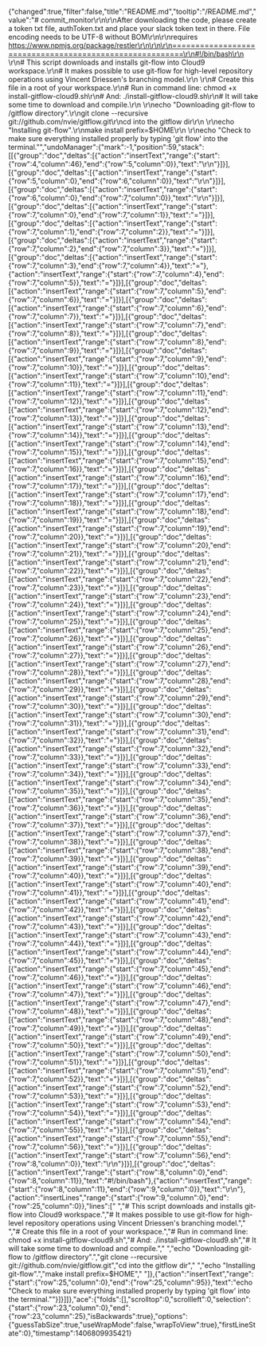 {"changed":true,"filter":false,"title":"README.md","tooltip":"/README.md","value":"# commit_monitor\r\n\r\nAfter downloading the code, please create a token txt file, authToken.txt and place your slack token text in there. File encoding needs to be UTF-8 without BOM\r\n\r\nrequires https://www.npmjs.org/package/restler\r\n\r\n\r\n========================================================\r\n#!/bin/bash\r\n \r\n# This script downloads and installs git-flow into Cloud9 workspace.\r\n# It makes possible to use git-flow for high-level repository operations using Vincent Driessen's branching model.\r\n \r\n# Create this file in a root of your workspace.\r\n# Run in command line: chmod +x install-gitflow-cloud9.sh\r\n# And: ./install-gitflow-cloud9.sh\r\n# It will take some time to download and compile.\r\n \r\necho \"Downloading git-flow to /gitflow directory\".\r\ngit clone --recursive git://github.com/nvie/gitflow.git\r\ncd into the gitflow dir\r\n \r\necho \"Installing git-flow\".\r\nmake install prefix=$HOME\r\n \r\necho \"Check to make sure everything installed properly by typing 'git flow' into the terminal.\"","undoManager":{"mark":-1,"position":59,"stack":[[{"group":"doc","deltas":[{"action":"insertText","range":{"start":{"row":4,"column":46},"end":{"row":5,"column":0}},"text":"\r\n"}]}],[{"group":"doc","deltas":[{"action":"insertText","range":{"start":{"row":5,"column":0},"end":{"row":6,"column":0}},"text":"\r\n"}]}],[{"group":"doc","deltas":[{"action":"insertText","range":{"start":{"row":6,"column":0},"end":{"row":7,"column":0}},"text":"\r\n"}]}],[{"group":"doc","deltas":[{"action":"insertText","range":{"start":{"row":7,"column":0},"end":{"row":7,"column":1}},"text":"="}]}],[{"group":"doc","deltas":[{"action":"insertText","range":{"start":{"row":7,"column":1},"end":{"row":7,"column":2}},"text":"="}]}],[{"group":"doc","deltas":[{"action":"insertText","range":{"start":{"row":7,"column":2},"end":{"row":7,"column":3}},"text":"="}]}],[{"group":"doc","deltas":[{"action":"insertText","range":{"start":{"row":7,"column":3},"end":{"row":7,"column":4}},"text":"="},{"action":"insertText","range":{"start":{"row":7,"column":4},"end":{"row":7,"column":5}},"text":"="}]}],[{"group":"doc","deltas":[{"action":"insertText","range":{"start":{"row":7,"column":5},"end":{"row":7,"column":6}},"text":"="}]}],[{"group":"doc","deltas":[{"action":"insertText","range":{"start":{"row":7,"column":6},"end":{"row":7,"column":7}},"text":"="}]}],[{"group":"doc","deltas":[{"action":"insertText","range":{"start":{"row":7,"column":7},"end":{"row":7,"column":8}},"text":"="}]}],[{"group":"doc","deltas":[{"action":"insertText","range":{"start":{"row":7,"column":8},"end":{"row":7,"column":9}},"text":"="}]}],[{"group":"doc","deltas":[{"action":"insertText","range":{"start":{"row":7,"column":9},"end":{"row":7,"column":10}},"text":"="}]}],[{"group":"doc","deltas":[{"action":"insertText","range":{"start":{"row":7,"column":10},"end":{"row":7,"column":11}},"text":"="}]}],[{"group":"doc","deltas":[{"action":"insertText","range":{"start":{"row":7,"column":11},"end":{"row":7,"column":12}},"text":"="}]}],[{"group":"doc","deltas":[{"action":"insertText","range":{"start":{"row":7,"column":12},"end":{"row":7,"column":13}},"text":"="}]}],[{"group":"doc","deltas":[{"action":"insertText","range":{"start":{"row":7,"column":13},"end":{"row":7,"column":14}},"text":"="}]}],[{"group":"doc","deltas":[{"action":"insertText","range":{"start":{"row":7,"column":14},"end":{"row":7,"column":15}},"text":"="}]}],[{"group":"doc","deltas":[{"action":"insertText","range":{"start":{"row":7,"column":15},"end":{"row":7,"column":16}},"text":"="}]}],[{"group":"doc","deltas":[{"action":"insertText","range":{"start":{"row":7,"column":16},"end":{"row":7,"column":17}},"text":"="}]}],[{"group":"doc","deltas":[{"action":"insertText","range":{"start":{"row":7,"column":17},"end":{"row":7,"column":18}},"text":"="}]}],[{"group":"doc","deltas":[{"action":"insertText","range":{"start":{"row":7,"column":18},"end":{"row":7,"column":19}},"text":"="}]}],[{"group":"doc","deltas":[{"action":"insertText","range":{"start":{"row":7,"column":19},"end":{"row":7,"column":20}},"text":"="}]}],[{"group":"doc","deltas":[{"action":"insertText","range":{"start":{"row":7,"column":20},"end":{"row":7,"column":21}},"text":"="}]}],[{"group":"doc","deltas":[{"action":"insertText","range":{"start":{"row":7,"column":21},"end":{"row":7,"column":22}},"text":"="}]}],[{"group":"doc","deltas":[{"action":"insertText","range":{"start":{"row":7,"column":22},"end":{"row":7,"column":23}},"text":"="}]}],[{"group":"doc","deltas":[{"action":"insertText","range":{"start":{"row":7,"column":23},"end":{"row":7,"column":24}},"text":"="}]}],[{"group":"doc","deltas":[{"action":"insertText","range":{"start":{"row":7,"column":24},"end":{"row":7,"column":25}},"text":"="}]}],[{"group":"doc","deltas":[{"action":"insertText","range":{"start":{"row":7,"column":25},"end":{"row":7,"column":26}},"text":"="}]}],[{"group":"doc","deltas":[{"action":"insertText","range":{"start":{"row":7,"column":26},"end":{"row":7,"column":27}},"text":"="}]}],[{"group":"doc","deltas":[{"action":"insertText","range":{"start":{"row":7,"column":27},"end":{"row":7,"column":28}},"text":"="}]}],[{"group":"doc","deltas":[{"action":"insertText","range":{"start":{"row":7,"column":28},"end":{"row":7,"column":29}},"text":"="}]}],[{"group":"doc","deltas":[{"action":"insertText","range":{"start":{"row":7,"column":29},"end":{"row":7,"column":30}},"text":"="}]}],[{"group":"doc","deltas":[{"action":"insertText","range":{"start":{"row":7,"column":30},"end":{"row":7,"column":31}},"text":"="}]}],[{"group":"doc","deltas":[{"action":"insertText","range":{"start":{"row":7,"column":31},"end":{"row":7,"column":32}},"text":"="}]}],[{"group":"doc","deltas":[{"action":"insertText","range":{"start":{"row":7,"column":32},"end":{"row":7,"column":33}},"text":"="}]}],[{"group":"doc","deltas":[{"action":"insertText","range":{"start":{"row":7,"column":33},"end":{"row":7,"column":34}},"text":"="}]}],[{"group":"doc","deltas":[{"action":"insertText","range":{"start":{"row":7,"column":34},"end":{"row":7,"column":35}},"text":"="}]}],[{"group":"doc","deltas":[{"action":"insertText","range":{"start":{"row":7,"column":35},"end":{"row":7,"column":36}},"text":"="}]}],[{"group":"doc","deltas":[{"action":"insertText","range":{"start":{"row":7,"column":36},"end":{"row":7,"column":37}},"text":"="}]}],[{"group":"doc","deltas":[{"action":"insertText","range":{"start":{"row":7,"column":37},"end":{"row":7,"column":38}},"text":"="}]}],[{"group":"doc","deltas":[{"action":"insertText","range":{"start":{"row":7,"column":38},"end":{"row":7,"column":39}},"text":"="}]}],[{"group":"doc","deltas":[{"action":"insertText","range":{"start":{"row":7,"column":39},"end":{"row":7,"column":40}},"text":"="}]}],[{"group":"doc","deltas":[{"action":"insertText","range":{"start":{"row":7,"column":40},"end":{"row":7,"column":41}},"text":"="}]}],[{"group":"doc","deltas":[{"action":"insertText","range":{"start":{"row":7,"column":41},"end":{"row":7,"column":42}},"text":"="}]}],[{"group":"doc","deltas":[{"action":"insertText","range":{"start":{"row":7,"column":42},"end":{"row":7,"column":43}},"text":"="}]}],[{"group":"doc","deltas":[{"action":"insertText","range":{"start":{"row":7,"column":43},"end":{"row":7,"column":44}},"text":"="}]}],[{"group":"doc","deltas":[{"action":"insertText","range":{"start":{"row":7,"column":44},"end":{"row":7,"column":45}},"text":"="}]}],[{"group":"doc","deltas":[{"action":"insertText","range":{"start":{"row":7,"column":45},"end":{"row":7,"column":46}},"text":"="}]}],[{"group":"doc","deltas":[{"action":"insertText","range":{"start":{"row":7,"column":46},"end":{"row":7,"column":47}},"text":"="}]}],[{"group":"doc","deltas":[{"action":"insertText","range":{"start":{"row":7,"column":47},"end":{"row":7,"column":48}},"text":"="}]}],[{"group":"doc","deltas":[{"action":"insertText","range":{"start":{"row":7,"column":48},"end":{"row":7,"column":49}},"text":"="}]}],[{"group":"doc","deltas":[{"action":"insertText","range":{"start":{"row":7,"column":49},"end":{"row":7,"column":50}},"text":"="}]}],[{"group":"doc","deltas":[{"action":"insertText","range":{"start":{"row":7,"column":50},"end":{"row":7,"column":51}},"text":"="}]}],[{"group":"doc","deltas":[{"action":"insertText","range":{"start":{"row":7,"column":51},"end":{"row":7,"column":52}},"text":"="}]}],[{"group":"doc","deltas":[{"action":"insertText","range":{"start":{"row":7,"column":52},"end":{"row":7,"column":53}},"text":"="}]}],[{"group":"doc","deltas":[{"action":"insertText","range":{"start":{"row":7,"column":53},"end":{"row":7,"column":54}},"text":"="}]}],[{"group":"doc","deltas":[{"action":"insertText","range":{"start":{"row":7,"column":54},"end":{"row":7,"column":55}},"text":"="}]}],[{"group":"doc","deltas":[{"action":"insertText","range":{"start":{"row":7,"column":55},"end":{"row":7,"column":56}},"text":"="}]}],[{"group":"doc","deltas":[{"action":"insertText","range":{"start":{"row":7,"column":56},"end":{"row":8,"column":0}},"text":"\r\n"}]}],[{"group":"doc","deltas":[{"action":"insertText","range":{"start":{"row":8,"column":0},"end":{"row":8,"column":11}},"text":"#!/bin/bash"},{"action":"insertText","range":{"start":{"row":8,"column":11},"end":{"row":9,"column":0}},"text":"\r\n"},{"action":"insertLines","range":{"start":{"row":9,"column":0},"end":{"row":25,"column":0}},"lines":[" ","# This script downloads and installs git-flow into Cloud9 workspace.","# It makes possible to use git-flow for high-level repository operations using Vincent Driessen's branching model."," ","# Create this file in a root of your workspace.","# Run in command line: chmod +x install-gitflow-cloud9.sh","# And: ./install-gitflow-cloud9.sh","# It will take some time to download and compile."," ","echo \"Downloading git-flow to /gitflow directory\".","git clone --recursive git://github.com/nvie/gitflow.git","cd into the gitflow dir"," ","echo \"Installing git-flow\".","make install prefix=$HOME"," "]},{"action":"insertText","range":{"start":{"row":25,"column":0},"end":{"row":25,"column":95}},"text":"echo \"Check to make sure everything installed properly by typing 'git flow' into the terminal.\""}]}]]},"ace":{"folds":[],"scrolltop":0,"scrollleft":0,"selection":{"start":{"row":23,"column":0},"end":{"row":23,"column":25},"isBackwards":true},"options":{"guessTabSize":true,"useWrapMode":false,"wrapToView":true},"firstLineState":0},"timestamp":1406809935421}